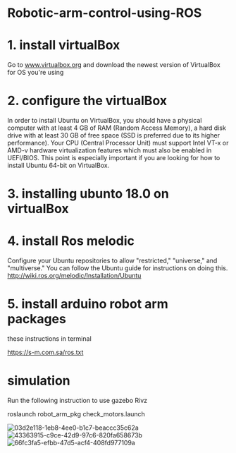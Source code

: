  # Robotic-arm-control-using-ROS
# 1. install virtualBox
 
  Go to www.virtualbox.org and download the newest version of VirtualBox for OS you're using
  
 # 2. configure the virtualBox
 In order to install Ubuntu on VirtualBox, you should have a physical computer with at least 4 GB of RAM (Random Access Memory), a hard disk drive with at least 30 GB of free space (SSD is preferred due to its higher performance). Your CPU (Central Processor Unit) must support Intel VT-x or AMD-v hardware virtualization features which must also be enabled in UEFI/BIOS. This point is especially important if you are looking for how to install Ubuntu 64-bit on VirtualBox.
 
 # 3. installing ubunto 18.0 on virtualBox
 
 # 4. install Ros melodic
 Configure your Ubuntu repositories to allow "restricted," "universe," and "multiverse." You can follow the Ubuntu guide for instructions on doing this.
 http://wiki.ros.org/melodic/Installation/Ubuntu
 
 # 5. install arduino robot arm packages
 
 these instructions in terminal
   
https://s-m.com.sa/ros.txt

 # simulation 
 
Run the following instruction to use gazebo Rivz

  roslaunch robot_arm_pkg check_motors.launch
 
![03d2e118-1eb8-4ee0-b1c7-beaccc35c62a](https://user-images.githubusercontent.com/85651071/123658386-5aeb3980-d83a-11eb-9c4c-7a15a6594c5c.jpg)
![43363915-c9ce-42d9-97c6-820fa658673b](https://user-images.githubusercontent.com/85651071/123658488-72c2bd80-d83a-11eb-9113-cb09e7e7f04d.jpg)
![66fc3fa5-efbb-47d5-acf4-408fd977109a](https://user-images.githubusercontent.com/85651071/123658580-89691480-d83a-11eb-9710-9c03c7b76281.jpg)







